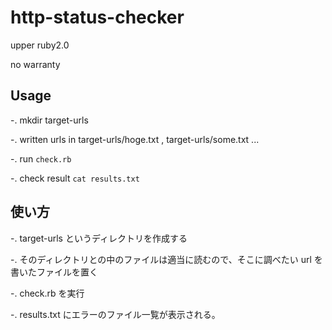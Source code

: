 http-status-checker
======================

upper ruby2.0

no warranty

Usage
-------

-. mkdir target-urls 

-. written urls in target-urls/hoge.txt , target-urls/some.txt ... 

-. run `check.rb` 

-. check result `cat results.txt` 

使い方
-----------

-. target-urls というディレクトリを作成する

-. そのディレクトリとの中のファイルは適当に読むので、そこに調べたい url を書いたファイルを置く

-. check.rb を実行

-. results.txt にエラーのファイル一覧が表示される。
